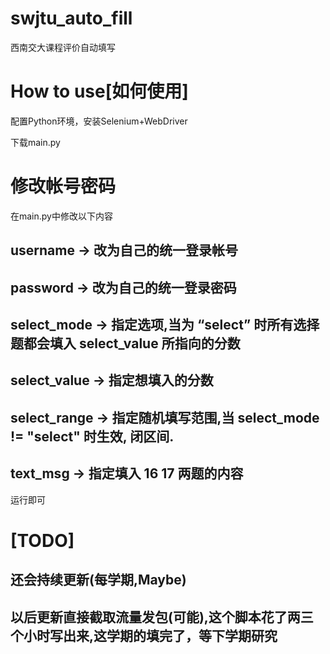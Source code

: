 # swjtu_auto_fill
西南交大课程评价自动填写

# How to use[如何使用]

配置Python环境，安装Selenium+WebDriver

下载main.py

# 修改帐号密码

在main.py中修改以下内容

## username -> 改为自己的统一登录帐号
## password -> 改为自己的统一登录密码

## select_mode -> 指定选项,当为 “select” 时所有选择题都会填入 select_value 所指向的分数
## select_value -> 指定想填入的分数

## select_range -> 指定随机填写范围,当 select_mode != "select" 时生效, 闭区间.
## text_msg -> 指定填入 16 17 两题的内容

运行即可

# [TODO]
## 还会持续更新(每学期,Maybe)
## 以后更新直接截取流量发包(可能),这个脚本花了两三个小时写出来,这学期的填完了，等下学期研究
